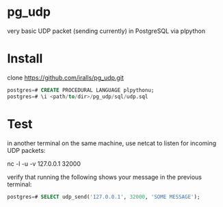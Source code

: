 pg_udp
======

very basic UDP packet (sending currently) in PostgreSQL via plpython

Install
======

clone https://github.com/iralls/pg_udp.git
```sql
postgres=# CREATE PROCEDURAL LANGUAGE plpythonu;
postgres=# \i <path/to/dir>/pg_udp/sql/udp.sql
```

Test
======
in another terminal on the same machine, use netcat to listen for incoming UDP packets:

nc -l -u -v 127.0.0.1 32000

verify that running the following shows your message in the previous terminal:

```sql
postgres=# SELECT udp_send('127.0.0.1', 32000, 'SOME MESSAGE');
```
